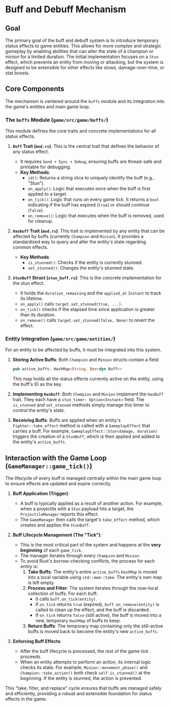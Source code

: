 # Buff and Debuff Mechanism

## Goal

The primary goal of the buff and debuff system is to introduce temporary status effects to game entities. This allows for more complex and strategic gameplay by enabling abilities that can alter the state of a champion or minion for a limited duration. The initial implementation focuses on a `Stun` effect, which prevents an entity from moving or attacking, but the system is designed to be extensible for other effects like slows, damage-over-time, or stat boosts.

## Core Components

The mechanism is centered around the `buffs` module and its integration into the game's entities and main game loop.

### The `buffs` Module (`game/src/game/buffs/`)

This module defines the core traits and concrete implementations for all status effects.

1.  **`Buff` Trait (`mod.rs`)**: This is the central trait that defines the behavior of any status effect.
    -   It requires `Send + Sync + Debug`, ensuring buffs are thread-safe and printable for debugging.
    -   **Key Methods**:
        -   `id()`: Returns a string slice to uniquely identify the buff (e.g., "Stun").
        -   `on_apply()`: Logic that executes once when the buff is first applied to a target.
        -   `on_tick()`: Logic that runs on every game tick. It returns a `bool` indicating if the buff has expired (`true`) or should continue (`false`).
        -   `on_remove()`: Logic that executes when the buff is removed, used for cleanup.

2.  **`HasBuff` Trait (`mod.rs`)**: This trait is implemented by any entity that can be affected by buffs (currently `Champion` and `Minion`). It provides a standardized way to query and alter the entity's state regarding common effects.
    -   **Key Methods**:
        -   `is_stunned()`: Checks if the entity is currently stunned.
        -   `set_stunned()`: Changes the entity's stunned state.

3.  **`StunBuff` Struct (`stun_buff.rs`)**: This is the concrete implementation for the stun effect.
    -   It holds the `duration_remaining` and the `applied_at` `Instant` to track its lifetime.
    -   `on_apply()` calls `target.set_stunned(true, ...)`.
    -   `on_tick()` checks if the elapsed time since application is greater than its duration.
    -   `on_remove()` calls `target.set_stunned(false, None)` to revert the effect.

### Entity Integration (`game/src/game/entities/`)

For an entity to be affected by buffs, it must be integrated into this system.

1.  **Storing Active Buffs**: Both `Champion` and `Minion` structs contain a field:
    ```rust
    pub active_buffs: HashMap<String, Box<dyn Buff>>
    ```
    This map holds all the status effects currently active on the entity, using the buff's ID as the key.

2.  **Implementing `HasBuff`**: Both `Champion` and `Minion` implement the `HasBuff` trait. They each have a `stun_timer: Option<Instant>` field. The `is_stunned` and `set_stunned` methods simply manage this timer to control the entity's state.

3.  **Receiving Buffs**: Buffs are applied when an entity's `Fighter::take_effect` method is called with a `GameplayEffect` that carries a buff. For example, `GameplayEffect::Stun(damage, duration)` triggers the creation of a `StunBuff`, which is then applied and added to the entity's `active_buffs`.

## Interaction with the Game Loop (`GameManager::game_tick()`)

The lifecycle of every buff is managed centrally within the main game loop to ensure effects are updated and expire correctly.

1.  **Buff Application (Trigger)**:
    - A buff is typically applied as a result of another action. For example, when a projectile with a `Stun` payload hits a target, the `ProjectileManager` reports this effect.
    - The `GameManager` then calls the target's `take_effect` method, which creates and applies the `StunBuff`.

2.  **Buff Lifecycle Management (The "Tick")**:
    - This is the most critical part of the system and happens at the **very beginning** of each `game_tick`.
    - The manager iterates through every `Champion` and `Minion`.
    - To avoid Rust's borrow-checking conflicts, the process for each entity is:
        1.  **Take Buffs**: The entity's entire `active_buffs` `HashMap` is moved into a local variable using `std::mem::take`. The entity's own map is left empty.
        2.  **Process and Filter**: The system iterates through the now-local collection of buffs. For each buff:
            - It calls `buff.on_tick(entity)`.
            - If `on_tick` returns `true` (expired), `buff.on_remove(entity)` is called to clean up the effect, and the buff is discarded.
            - If `on_tick` returns `false` (still active), the buff is moved into a new, temporary `HashMap` of buffs to keep.
        3.  **Return Buffs**: The temporary map containing only the still-active buffs is moved back to become the entity's new `active_buffs`.

3.  **Enforcing Buff Effects**:
    - After the buff lifecycle is processed, the rest of the game tick proceeds.
    - When an entity attempts to perform an action, its internal logic checks its state. For example, `Minion::movement_phase()` and `Champion::take_action()` both check `self.is_stunned()` at the beginning. If the entity is stunned, the action is prevented.

This "take, filter, and replace" cycle ensures that buffs are managed safely and efficiently, providing a robust and extensible foundation for status effects in the game.
